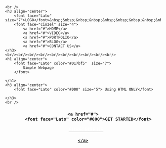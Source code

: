 
<!Doctype html>
<html>
<head>
	<meta charset="utf-8">
	<title>Simple Website</title>

</head>
<style>
	body
	{
		background-image:url("images.jpeg");
		background-repeat: no-repeat;
		background-size: cover;
	}
</style>

	<br />
	<h3 align="center">
		<font face="Lato" size="7">LOGO</font>&nbsp;&nbsp;&nbsp;&nbsp;&nbsp;&nbsp;&nbsp;&nbsp;&nbsp;&nbsp;&nbsp;&nbsp;&nbsp;&nbsp;&nbsp;&nbsp;&nbsp;&nbsp;&nbsp;&nbsp;&nbsp;&nbsp;&nbsp;&nbsp;&nbsp;&nbsp;&nbsp;&nbsp;&nbsp;&nbsp;&nbsp;&nbsp;&nbsp;&nbsp;&nbsp;&nbsp;&nbsp;&nbsp;&nbsp;&nbsp;&nbsp;&nbsp;&nbsp;&nbsp;&nbsp;
		<font face="cinzel" size="4">
			<a href="#">HOME</a>
			<a href="#">VIDEO</a>
			<a href="#">PORTFOLIO</a>
			<a href="#">BLOG</a>
			<a href="#">CONTACT US</a>
	</h3>
	<br/><br/><br/><br/><br/><br/><br/><br/><br/><br/>
	<h1 align="center">
		<font face="Lato" color="#017bf5"  size="7">
			Simple Webpage
		</font>
		
	</h1>
	<h3 align="center">
		<font face="Lato" color="#000" size="5"> Using HTML ONLY</font>
		
	</h3>
	<br />

<h3 align="center">

	<a href="#">
		<font face="Lato" color="#000">GET STARTED</font>
</a>&nbsp;&nbsp;&nbsp;&nbsp;
	<a href="#">
		<font face="Lato" color="#fff">SUBSCRIBE US</font>

	</a>


</h3>

</body>
